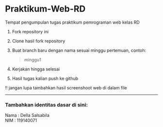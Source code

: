 # Praktikum-Web-RD

Tempat pengumpulan tugas praktikum pemrograman web kelas RD

1. Fork repository ini 
2. Clone hasil fork repository
3. Buat branch baru dengan nama sesuai minggu pertemuan, contoh:
    > minggu1
 
4. Kerjakan hingga selesai
5. Hasil tugas kalian push ke github

:bangbang:
jangan lupa tambahkan hasil screenshoot web di dalam file

<hr>

### Tambahkan identitas dasar di sini: 

Nama  : Della Salsabila
<br>
NIM   : 119140071
